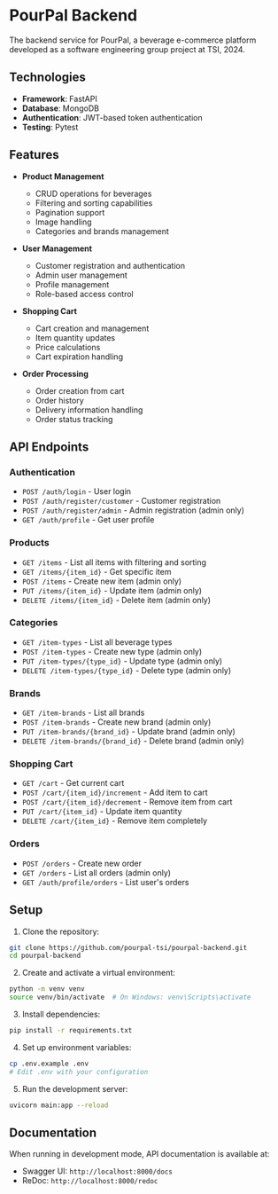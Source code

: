 # PourPal Backend

The backend service for PourPal, a beverage e-commerce platform developed as a software engineering group project at TSI, 2024.

## Technologies

- **Framework**: FastAPI
- **Database**: MongoDB
- **Authentication**: JWT-based token authentication
- **Testing**: Pytest

## Features

- **Product Management**
  - CRUD operations for beverages
  - Filtering and sorting capabilities
  - Pagination support
  - Image handling
  - Categories and brands management

- **User Management**
  - Customer registration and authentication
  - Admin user management
  - Profile management
  - Role-based access control

- **Shopping Cart**
  - Cart creation and management
  - Item quantity updates
  - Price calculations
  - Cart expiration handling

- **Order Processing**
  - Order creation from cart
  - Order history
  - Delivery information handling
  - Order status tracking

## API Endpoints

### Authentication
- `POST /auth/login` - User login
- `POST /auth/register/customer` - Customer registration
- `POST /auth/register/admin` - Admin registration (admin only)
- `GET /auth/profile` - Get user profile

### Products
- `GET /items` - List all items with filtering and sorting
- `GET /items/{item_id}` - Get specific item
- `POST /items` - Create new item (admin only)
- `PUT /items/{item_id}` - Update item (admin only)
- `DELETE /items/{item_id}` - Delete item (admin only)

### Categories
- `GET /item-types` - List all beverage types
- `POST /item-types` - Create new type (admin only)
- `PUT /item-types/{type_id}` - Update type (admin only)
- `DELETE /item-types/{type_id}` - Delete type (admin only)

### Brands
- `GET /item-brands` - List all brands
- `POST /item-brands` - Create new brand (admin only)
- `PUT /item-brands/{brand_id}` - Update brand (admin only)
- `DELETE /item-brands/{brand_id}` - Delete brand (admin only)

### Shopping Cart
- `GET /cart` - Get current cart
- `POST /cart/{item_id}/increment` - Add item to cart
- `POST /cart/{item_id}/decrement` - Remove item from cart
- `PUT /cart/{item_id}` - Update item quantity
- `DELETE /cart/{item_id}` - Remove item completely

### Orders
- `POST /orders` - Create new order
- `GET /orders` - List all orders (admin only)
- `GET /auth/profile/orders` - List user's orders

## Setup

1. Clone the repository:
```bash
git clone https://github.com/pourpal-tsi/pourpal-backend.git
cd pourpal-backend
```

2. Create and activate a virtual environment:
```bash
python -m venv venv
source venv/bin/activate  # On Windows: venv\Scripts\activate
```

3. Install dependencies:
```bash
pip install -r requirements.txt
```

4. Set up environment variables:
```bash
cp .env.example .env
# Edit .env with your configuration
```

5. Run the development server:
```bash
uvicorn main:app --reload
```

## Documentation

When running in development mode, API documentation is available at:
- Swagger UI: `http://localhost:8000/docs`
- ReDoc: `http://localhost:8000/redoc`

